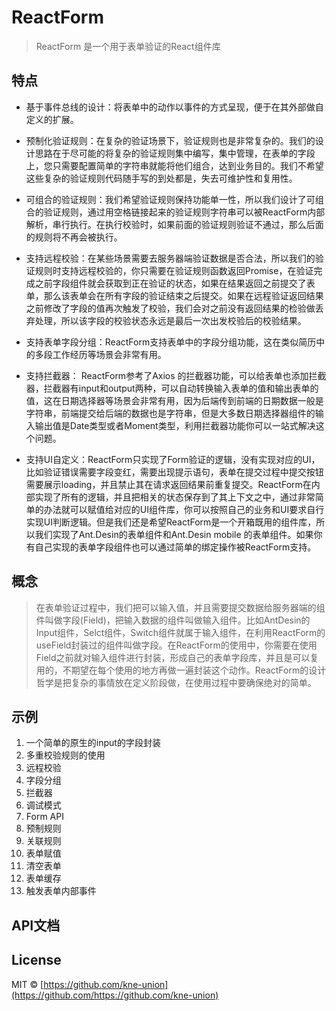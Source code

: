 # ReactForm
> ReactForm 是一个用于表单验证的React组件库
## 特点

* 基于事件总线的设计：将表单中的动作以事件的方式呈现，便于在其外部做自定义的扩展。

* 预制化验证规则：在复杂的验证场景下，验证规则也是非常复杂的。我们的设计思路在于尽可能的将复杂的验证规则集中编写，集中管理，在表单的字段上，您只需要配置简单的字符串就能将他们组合，达到业务目的。我们不希望这些复杂的验证规则代码随手写的到处都是，失去可维护性和复用性。

* 可组合的验证规则：我们希望验证规则保持功能单一性，所以我们设计了可组合的验证规则，通过用空格链接起来的验证规则字符串可以被ReactForm内部解析，串行执行。在执行校验时，如果前面的验证规则验证不通过，那么后面的规则将不再会被执行。

* 支持远程校验：在某些场景需要去服务器端验证数据是否合法，所以我们的验证规则时支持远程校验的，你只需要在验证规则函数返回Promise，在验证完成之前字段组件就会获取到正在验证的状态，如果在结果返回之前提交了表单，那么该表单会在所有字段的验证结束之后提交。如果在远程验证返回结果之前修改了字段的值再次触发了校验，我们会对之前没有返回结果的检验做丢弃处理，所以该字段的校验状态永远是最后一次出发校验后的校验结果。

* 支持表单字段分组：ReactForm支持表单中的字段分组功能，这在类似简历中的多段工作经历等场景会非常有用。

* 支持拦截器： ReactForm参考了Axios 的拦截器功能，可以给表单也添加拦截器，拦截器有input和output两种，可以自动转换输入表单的值和输出表单的值，这在日期选择器等场景会非常有用，因为后端传到前端的日期数据一般是字符串，前端提交给后端的数据也是字符串，但是大多数日期选择器组件的输入输出值是Date类型或者Moment类型，利用拦截器功能你可以一站式解决这个问题。

* 支持UI自定义：ReactForm只实现了Form验证的逻辑，没有实现对应的UI，比如验证错误需要字段变红，需要出现提示语句，表单在提交过程中提交按钮需要展示loading，并且禁止其在请求返回结果前重复提交。ReactForm在内部实现了所有的逻辑，并且把相关的状态保存到了其上下文之中，通过非常简单的办法就可以赋值给对应的UI组件库，你可以按照自己的业务和UI要求自行实现UI判断逻辑。但是我们还是希望ReactForm是一个开箱既用的组件库，所以我们实现了Ant.Desin的表单组件和Ant.Desin mobile 的表单组件。如果你有自己实现的表单字段组件也可以通过简单的绑定操作被ReactForm支持。

## 概念

> 在表单验证过程中，我们把可以输入值，并且需要提交数据给服务器端的组件叫做字段(Field)，把输入数据的组件叫做输入组件。比如AntDesin的Input组件，Selct组件，Switch组件就属于输入组件，在利用ReactForm的useField封装过的组件叫做字段。在ReactForm的使用中，你需要在使用Field之前就对输入组件进行封装，形成自己的表单字段库，并且是可以复用的，不期望在每个使用的地方再做一遍封装这个动作。ReactForm的设计哲学是把复杂的事情放在定义阶段做，在使用过程中要确保绝对的简单。

## 示例

1. 一个简单的原生的input的字段封装
2. 多重校验规则的使用
3. 远程校验
4. 字段分组
5. 拦截器
6. 调试模式
7. Form API
8. 预制规则
9. 关联规则
10. 表单赋值
11. 清空表单
12. 表单缓存
13. 触发表单内部事件

## API文档


## License

MIT © [https://github.com/kne-union](https://github.com/https://github.com/kne-union)
